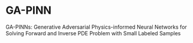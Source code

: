 # GA-PINN
GA-PINNs: Generative Adversarial Physics-informed Neural Networks for Solving Forward and Inverse PDE Problem with Small Labeled Samples
